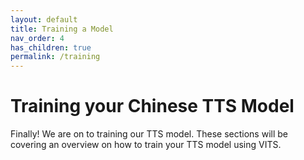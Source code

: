 ```yaml
---
layout: default
title: Training a Model
nav_order: 4
has_children: true
permalink: /training
---
```

# Training your Chinese TTS Model
Finally! We are on to training our TTS model. These sections will be covering an overview on how to train your TTS model using VITS.